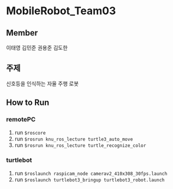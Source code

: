 # MobileRobot_Team03

## Member
이태영
김민준
권용준
김도한

## 주제 
신호등을 인식하는 자율 주행 로봇 

## How to Run
### remotePC
1. run ```$roscore```
2. run ```$rosrun knu_ros_lecture turtle3_auto_move```
3. run ```$rosrun knu_ros_lecture turtle_recognize_color```

### turtlebot
1. run ```$roslaunch raspicam_node camerav2_410x308_30fps.launch```
2. run ```$roslaunch turtlebot3_bringup turtlebot3_robot.launch```
